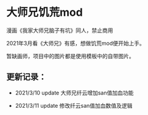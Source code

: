 大师兄饥荒mod
===
漫画《我家大师兄脑子有坑》同人，禁止商用

2021年3月看《大师兄》有感，想做饥荒mod便开始上手。

暂缺画师，项目中的图片都是使用模板中的自带图片。

更新记录：
--


* 2021/3/10 update 大师兄纤云增加san值加血功能

* 2021/3/11 update 修改纤云san值加血数值及逻辑

